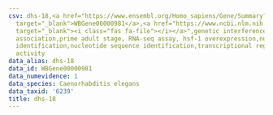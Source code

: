 ```yaml
---
csv: dhs-18,<a href="https://www.ensembl.org/Homo_sapiens/Gene/Summary?db=core;g=WBGene00000981"
  target="_blank">WBGene00000981</a>,<a href="https://www.ncbi.nlm.nih.gov/pubmed/30894454"
  target="_blank"><i class="fas fa-file"></i></a>",genetic interference,functional
  association,prime adult stage, RNA-seq assay, hsf-1 overexpression,nucleotide sequence
  identification,nucleotide sequence identification,transcriptional regulation,up-regulates
  activity
data_alias: dhs-18
data_id: WBGene00000981
data_numevidence: 1
data_species: Caenorhabditis elegans
data_taxid: '6239'
title: dhs-18
---
```

